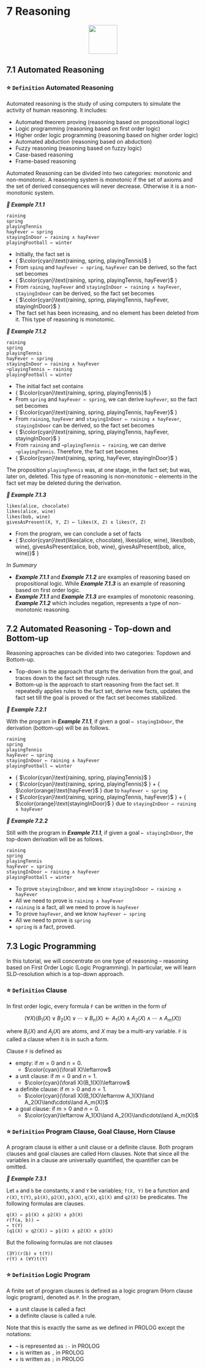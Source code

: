# 7 Reasoning

<p align="center"><img height="75" src="https://user-images.githubusercontent.com/19381768/227871683-af08b378-b283-470e-8b78-bc05937d585b.png"/></p>

## 7.1 Automated Reasoning

### :star: `Definition` Automated Reasoning
Automated reasoning is the study of using computers to simulate the activity of human reasoning. It includes:
- Automated theorem proving (reasoning based on propositional logic)
- Logic programming (reasoning based on first order logic)
- Higher order logic programming (reasoning based on higher order logic)
- Automated abduction (reasoning based on abduction)
- Fuzzy reasoning (reasoning based on fuzzy logic)
- Case-based reasoning
- Frame-based reasoning

Automated Reasoning can be divided into two categories: monotonic and non-monotonic. A reasoning system is monotonic if the set of axioms and the
set of derived consequences will never decrease. Otherwise it
is a non-monotonic system.

***:blue_book: Example 7.1.1***
```
raining
spring
playingTennis
hayFever ← spring
stayingInDoor ← raining ∧ hayFever
playingFootball ← winter
```
- Initially, the fact set is 
- { $\color{cyan}\text{raining, spring, playingTennis}$ }
- From `sping` and `hayFever ← spring`, `hayFever` can be derived, so the fact set becomes
- { $\color{cyan}\text{raining, spring, playingTennis, hayFever}$ }
- From `raining`, `hayFever` and `stayingInDoor ← raining ∧ hayFever`, `stayingInDoor` can be derived, so the fact set becomes
- { $\color{cyan}\text{raining, spring, playingTennis, hayFever, stayingInDoor}$ }
- The fact set has been increasing, and no element has been deleted from it. This type of reasoning is monotomic.

***:blue_book: Example 7.1.2***
```
raining
spring
playingTennis
hayFever ← spring
stayingInDoor ← raining ∧ hayFever
¬playingTennis ← raining
playingFootball ← winter
```
- The initial fact set contains
- { $\color{cyan}\text{raining, spring, playingTennis}$ }
- From `spring` and `hayFever ← spring`, we can derive `hayFever`, so the fact set becomes
- { $\color{cyan}\text{raining, spring, playingTennis, hayFever}$ }
- From `raining`, `hayFever` and `stayingInDoor ← raining ∧ hayFever`, `stayingInDoor` can be derived, so the fact set becomes
- { $\color{cyan}\text{raining, spring, playingTennis, hayFever, stayingInDoor}$ }
- From `raining` and `¬playingTennis ← raining`, we can derive `¬playingTennis`. Therefore, the fact set becomes
- { $\color{cyan}\text{raining, spring, hayFever, stayingInDoor}$ }

The proposition `playingTennis` was, at one stage, in the fact set; but was, later on, deleted. This type of reasoning is non-monotonic – elements in the fact set may be deleted during the derivation.

***:blue_book: Example 7.1.3***
```
likes(alice, chocolate)
likes(alice, wine)
likes(bob, wine)
givesAsPresent(X, Y, Z) ← likes(X, Z) ∧ likes(Y, Z)
```
- From the program, we can conclude a set of facts
- { $\color{cyan}\text{likes(alice, chocolate), likes(alice, wine), likes(bob, wine),  givesAsPresent(alice, bob, wine), givesAsPresent(bob, alice, wine)}$ }

*In Summary*
- ***Example 7.1.1*** and ***Example 7.1.2*** are examples of reasoning based on propositional logic. While ***Example 7.1.3*** is an example of reasoning
based on first order logic.
- ***Example 7.1.1*** and ***Example 7.1.3*** are examples of monotonic reasoning. ***Example 7.1.2*** which includes negation, represents a type of non-monotonic reasoning.

## 7.2 Automated Reasoning - Top-down and Bottom-up
Reasoning approaches can be divided into two categories: Topdown and Bottom-up.
- Top-down is the approach that starts the derivation from the goal, and traces down to the fact set through rules.
- Bottom-up is the approach to start reasoning from the fact set. It repeatedly applies rules to the fact set, derive new facts, updates the fact set till the goal is proved or the fact set becomes stabilized.

***:blue_book: Example 7.2.1***

With the program in ***Example 7.1.1***, if given a goal `← stayingInDoor`, the derivation (bottom-up) will be as follows.
```
raining
spring
playingTennis
hayFever ← spring
stayingInDoor ← raining ∧ hayFever
playingFootball ← winter
```
- { $\color{cyan}\text{raining, spring, playingTennis}$ }
- { $\color{cyan}\text{raining, spring, playingTennis}$ } + { $\color{orange}\text{hayFever}$ } due to `hayFever ← spring`
- { $\color{cyan}\text{raining, spring, playingTennis, hayFever}$ } + { $\color{orange}\text{stayingInDoor}$ } due to `stayingInDoor ← raining ∧ hayFever`

***:blue_book: Example 7.2.2***

Still with the program in ***Example 7.1.1***, if given a goal `← stayingInDoor`, the top-down derivation will be as follows.
```
raining
spring
playingTennis
hayFever ← spring
stayingInDoor ← raining ∧ hayFever
playingFootball ← winter
```
- To prove `stayingInDoor`, and we know `stayingInDoor ← raining ∧ hayFever`
- All we need to prove is `raining ∧ hayFever`
- `raining` is a fact, all we need to prove is `hayFever`
- To prove `hayFever`, and we know `hayFever ← spring`
- All we need to prove is `spring`
- `spring` is a fact, proved.

## 7.3 Logic Programming
In this tutorial, we will concentrate on one type of reasoning – reasoning based on First Order Logic (Logic Programming). In particular, we will learn SLD-resolution which is a top-down approach.

### :star: `Definition` Clause
In first order logic, every formula `F` can be written in the form of

$$(\forall X)(B_1(X)\lor B_2(X)\lor\cdots\lor B_n(X)\leftarrow A_1(X)\land A_2(X)\land\cdots\land A_m(X))$$

where $B_i(X)$ and $A_j(X)$ are atoms, and $X$ may be a multi-ary variable. `F` is called a clause when it is in such a form.

Clause `F` is defined as
- empty: if $m=0$ and $n=0$. 
  - $\color{cyan}(\forall X)\leftarrow$
- a unit clause: if $m=0$ and $n=1$. 
  - $\color{cyan}(\forall X)(B_1(X))\leftarrow$
- a definite clause: if $m>0$ and $n=1$. 
  - $\color{cyan}(\forall X)(B_1(X)\leftarrow A_1(X)\land A_2(X)\land\cdots\land A_m(X))$ 
- a goal clause: if $m>0$ and $n=0$.  
  - $\color{cyan}\leftarrow A_1(X)\land A_2(X)\land\cdots\land A_m(X))$

### :star: `Definition` Program Clause, Goal Clause, Horn Clause
A program clause is either a unit clause or a definite clause. Both program clauses and goal clauses are called Horn clauses. Note that since all the variables in a clause are universally quantified, the quantifier can be omitted.

***:blue_book: Example 7.3.1***

Let `a` and `b` be constants; `X` and `Y` be variables; `f(X, Y)` be a function and `r(X)`, `t(Y)`, `p1(X)`, `p2(X)`, `p3(X)`, `q(X)`, `q1(X)` and `q2(X)` be predicates. The following formulas are clauses.
```
q(X) ← p1(X) ∧ p2(X) ∧ p3(X)
r(f(a, b)) ←
← t(Y)
(q1(X) ∨ q2(X)) ← p1(X) ∧ p2(X) ∧ p3(X)
```
But the following formulas are not clauses
```
(∃Y)(r(b) ∨ t(Y))
r(Y) ∧ (∀Y)t(Y)
```

### :star: `Definition` Logic Program
A finite set of program clauses is defined as a logic program (Horn clause logic program), denoted as `P`. In the program, 
- a unit clause is called a fact
- a definite clause is called a rule. 

Note that this is exactly the same as we defined in PROLOG except the notations:
- `¬` is represented as `:-` in PROLOG
- `∧` is written as `,` in PROLOG
- `∨` is written as `;` in PROLOG
